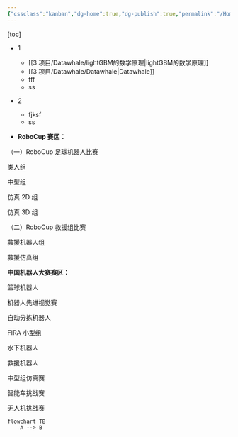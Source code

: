 ```yaml
---
{"cssclass":"kanban","dg-home":true,"dg-publish":true,"permalink":"/Home/","tags":["gardenEntry"],"dgPassFrontmatter":true,"noteIcon":""}
---
```


[toc]
- 1
	- [[3 项目/Datawhale/lightGBM的数学原理\|lightGBM的数学原理]]
	- [[3 项目/Datawhale/Datawhale\|Datawhale]]
	- fff
	- ss
- 2
	- fjksf
	- ss

- **RoboCup 赛区：**

（一）RoboCup 足球机器人比赛

类人组

中型组

仿真 2D 组

仿真 3D 组

（二）RoboCup 救援组比赛

救援机器人组

救援仿真组

**中国机器人大赛赛区：**

篮球机器人

机器人先进视觉赛

自动分拣机器人

FIRA 小型组

水下机器人

救援机器人

中型组仿真赛

智能车挑战赛

无人机挑战赛



```mermaid
flowchart TB
	A --> B
```